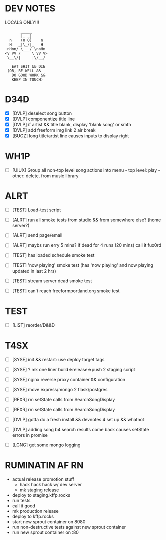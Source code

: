 # DEV NOTES
LOCALS ONLY!!!

           _____
           |_ _|
      n    (O O)    n
      H   _|\_/|_   H
     nHnn/ \___/ \nnHn
    <V VV /     \ VV V>
     \__\/|     |\/__/

	   EAT SHIT && DIE
     (OR, BE WELL &&
       DO GOOD WORK &&
       KEEP IN TOUCH)

# D34D

- [X] [DVLP] deselect song button
- [X] [DVLP] componentize title line
- [X] [DVLP] if artist && title blank, display 'blank song' or smth
- [X] [DVLP] add freeform img link 2 air break
- [X] [BUGZ] long title/artist line causes inputs to display right

# WH1P

- [ ] [UIUX] Group all non-top level song actions into menu
             - top level: play
             - other: delete, from music library


# ALRT

- [ ] [TEST] Load-test script
- [ ] [ALRT] run all smoke tests from studio && from somewhere else? (home server?)
- [ ] [ALRT] send page/email
- [ ] [ALRT] maybs run erry 5 mins? if dead for 4 runs (20 mins) call it fux0rd
- [ ] [TEST] has loaded schedule smoke test
- [ ] [TEST] 'now playing' smoke test (has 'now playing' and now playing updated in last 2 hrs)
- [ ] [TEST] stream server dead smoke test
- [ ] [TEST] can't reach freeformportland.org smoke test


# TEST

- [ ] [LIST] reorder/D&&D


# T4SX

- [ ] [SYSE] init && restart: use deploy target tags
- [ ] [SYSE] ? mk one liner build=>release=>push 2 staging script
- [ ] [SYSE] nginx reverse proxy container && configuration
- [ ] [SYSE] move express/mongo 2 flask/postgres

- [ ] [RFXR] rm setState calls from SearchSongDisplay
- [ ] [RFXR] rm setState calls from SearchSongDisplay

- [ ] [DVLP] gotta do a fresh install && devnotes 4 set up && whatnot
- [ ] [DVLP] adding song b4 search results come back causes setState errors in promise

- [ ] [LGNG] get some mongo logging


# RUMINATIN AF RN

- actual release promotion stuff
  - hack hack hack w/ dev server
  - mk staging release
 - deploy to staging.kffp.rocks
  - run tests
  - call it good
  - mk production release
  - deploy to kffp.rocks
  - start new sprout container on 8080
  - run non-destructive tests against new sprout container
  - run new sprout container on :80
